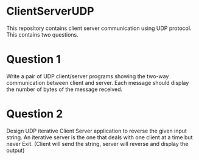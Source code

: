 # ClientServerUDP
This repository contains client server communication using UDP protocol. This contains two questions.

# Question 1
Write a pair of UDP client/server programs showing the two-way communication between client and server. Each message should display the number of bytes of the message received.

# Question 2
Design UDP iterative Client Server application to reverse the given input string. An iterative server is the one that deals with one client at a time but never Exit. (Client will send the string, server will reverse and display the output)
